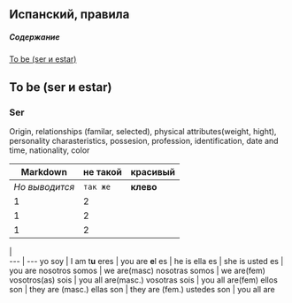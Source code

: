 Испанский, правила
---------------------

##### Содержание  
[To be (ser и estar)](#tobe)

<a name="tobe"><h2>To be (ser и estar)</h2></a>
### Ser
Origin, relationships (familar, selected), physical attributes(weight, hight), personality charasteristics, possesion, profession, identification, date and time, nationality, color

Markdown | не такой | красивый
--- | --- | ---
*Но выводится* | `так же` | **клево**
1 | 2  
1 | 2 
1 | 2 



  |  
--- | ---
yo soy | I am
t**u** eres | you are
**e**l es | he is
ella es | she is
usted es | you are
nosotros somos | we are(masc)
nosotras somos | we are(fem)
vosotros(as) sois | you all are(masc.)
vosotras sois | you all are(fem)
ellos son | they are (masc.)
ellas son | they are (fem.)
ustedes son | you all are


